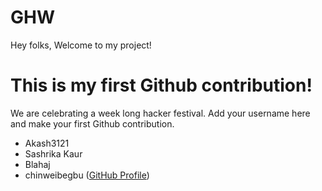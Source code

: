# GHW

Hey folks,
Welcome to my project!

# This is my first Github contribution!

We are celebrating a week long hacker festival. Add your username here and make your first Github contribution.
- Akash3121
- Sashrika Kaur
- Blahaj
- chinweibegbu ([GitHub Profile](https://github.com/chinweibegbu))

